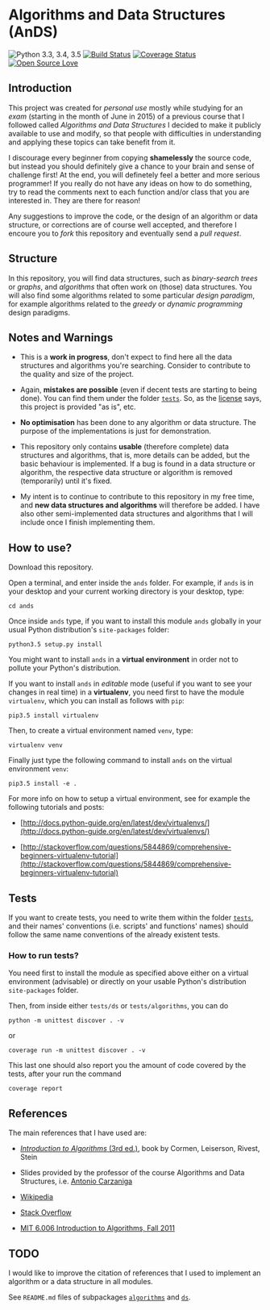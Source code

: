 # Algorithms and Data Structures (AnDS)


![Python 3.3, 3.4, 3.5](https://img.shields.io/badge/python-3.3%2C%203.4%2C%203.5-blue.svg)
[![Build Status](https://travis-ci.org/dossan/ands.svg?branch=master)](https://travis-ci.org/dossan/ands)
[![Coverage Status](https://coveralls.io/repos/github/dossan/ands/badge.svg)](https://coveralls.io/github/dossan/ands)
[![Open Source Love](https://badges.frapsoft.com/os/mit/mit.svg?v=102)](https://github.com/ellerbrock/open-source-badge/)

## Introduction

This project was created for _personal use_ mostly while studying for an _exam_ (starting in the month of June in 2015) of a previous course that I followed called _Algorithms and Data Structures_ I decided to make it publicly available to use and modify, so that people with difficulties in understanding and applying these topics can take benefit from it. 

I discourage every beginner from copying **shamelessly** the source code, but instead you should definitely give a chance to your brain and sense of challenge first! At the end, you will definetely feel a better and more serious programmer! If you really do not have any ideas on how to do something, try to read the comments next to each function and/or class that you are interested in. They are there for reason!

Any suggestions to improve the code, or the design of an algorithm or data structure, or corrections are of course well accepted, and therefore I encoure you to _fork_ this repository and eventually send a _pull request_.

## Structure

In this repository, you will find data structures, such as _binary-search trees_ or _graphs_, and _algorithms_ that often work on (those) data structures. 
You will also find some algorithms related to some particular _design paradigm_, for example algorithms related to the _greedy_ or _dynamic programming_ design paradigms.

## Notes and Warnings

- This is a **work in progress**, don't expect to find here all the data structures and algorithms you're searching. Consider to contribute to the quality and size of the project.

- Again, **mistakes are possible** (even if decent tests are starting to being done). You can find them under the folder [`tests`](tests). So, as the [license](LICENSE.md) says, this project is provided "as is", etc.

- **No optimisation** has been done to any algorithm or data structure. The purpose of the implementations is just for demonstration.

- This repository only contains **usable** (therefore complete) data structures and algorithms, that is, more details can be added, but the basic behaviour is implemented. If a bug is found in a data structure or algorithm, the respective data structure or algorithm is removed (temporarily) until it's fixed.

- My intent is to continue to contribute to this repository in my free time, and **new data structures and algorithms** will therefore be added. I have also other semi-implemented data structures and algorithms that I will include once I finish implementing them.


## How to use?

Download this repository. 

Open a terminal, and enter inside the `ands` folder. For example, if `ands` is in your desktop and your current working directory is your desktop, type:

    cd ands

Once inside `ands` type, if you want to install this module `ands` globally in your usual Python distribution's `site-packages` folder:

    python3.5 setup.py install
    
You might want to install `ands` in a **virtual environment** in order not to pollute your Python's distribution.

If you want to install `ands` in _editable_ mode (useful if you want to see your changes in real time) in a **virtualenv**, you need first to have the module `virtualenv`, which you can install as follows with `pip`:

    pip3.5 install virtualenv
    
Then, to create a virtual environment named `venv`, type:

    virtualenv venv


Finally just type the following command to install `ands` on the virtual environment `venv`:

    pip3.5 install -e .
    
    
For more info on how to setup a virtual environment, see for example the following tutorials and posts:

- [http://docs.python-guide.org/en/latest/dev/virtualenvs/](http://docs.python-guide.org/en/latest/dev/virtualenvs/)

- [http://stackoverflow.com/questions/5844869/comprehensive-beginners-virtualenv-tutorial](http://stackoverflow.com/questions/5844869/comprehensive-beginners-virtualenv-tutorial)

## Tests

If you want to create tests, you need to write them within the folder [`tests`](tests), and their names' conventions (i.e. scripts' and functions' names) should follow the same name conventions of the already existent tests.

### How to run tests?

You need first to install the module as specified above either on a virtual environment (advisable) or directly on your usable Python's distribution `site-packages` folder.

Then, from inside either `tests/ds` or `tests/algorithms`, you can do

    python -m unittest discover . -v


or 

    coverage run -m unittest discover . -v


This last one should also report you the amount of code covered by the tests, after your run the command

    coverage report

## References

The main references that I have used are:

- [_Introduction to Algorithms_ (3rd ed.)](https://mitpress.mit.edu/books/introduction-algorithms), book by Cormen, Leiserson, Rivest, Stein

- Slides provided by the professor of the course Algorithms and Data Structures, i.e. [Antonio Carzaniga](http://www.inf.usi.ch/carzaniga/)

- [Wikipedia](https://www.wikipedia.org/)

- [Stack Overflow](http://stackoverflow.com/)

- [MIT 6.006 Introduction to Algorithms, Fall 2011](https://www.youtube.com/watch?v=HtSuA80QTyo&list=PLUl4u3cNGP61Oq3tWYp6V_F-5jb5L2iHb)



## TODO

I would like to improve the citation of references that I used to implement an algorithm or a data structure in all modules.


See `README.md` files of subpackages [`algorithms`](ands/algorithms) and [`ds`](ands/ds).